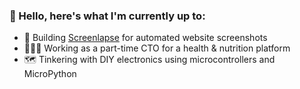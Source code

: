 ### 👋 Hello, here's what I'm currently up to:

- 🤖 Building [Screenlapse](https://screenlapse.com) for automated website screenshots
- 👨🏻‍💻 Working as a part-time CTO for a health & nutrition platform
- 🗺 Tinkering with DIY electronics using microcontrollers and MicroPython
